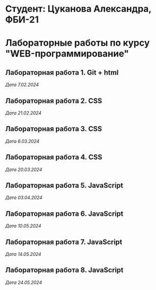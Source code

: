 # Студент: Цуканова Александра, ФБИ-21

# Лабораторные работы по курсу "WEB-программирование"

## Лабораторная работа 1. Git + html

*Дата 7.02.2024*

## Лабораторная работа 2. CSS

*Дата 21.02.2024*

## Лабораторная работа 3. CSS

*Дата 6.03.2024*

## Лабораторная работа 4. CSS

*Дата 20.03.2024*

## Лабораторная работа 5. JavaScript

*Дата 03.04.2024*

## Лабораторная работа 6. JavaScript

*Дата 10.05.2024*

## Лабораторная работа 7. JavaScript

*Дата 14.05.2024*

## Лабораторная работа 8. JavaScript

*Дата 24.05.2024*